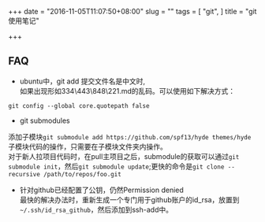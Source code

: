 +++
date = "2016-11-05T11:07:50+08:00"
slug = ""
tags = [
  "git",
]
title = "git使用笔记"

+++

## FAQ

- ubuntu中，git add 提交文件名是中文时,  
如果出现形如334\443\848\221.md的乱码。可以使用如下解决方式：
```
git config --global core.quotepath false
```
- git submodules     

添加子模块`git submodule add https://github.com/spf13/hyde themes/hyde`  
子模块代码的操作，只需要在子模块文件夹内操作。  
对于新人拉项目代码时，在pull主项目之后，submodule的获取可以通过`git submodule init`，然后`git submodule update`;更快的命令是`git clone --recursive /path/to/repos/foo.git`

- 针对github已经配置了公钥，仍然Permission denied     
最快的解决办法时，重新生成一个专门用于github账户的id_rsa，放置到`~/.ssh/id_rsa_github`，然后添加到ssh-add中。
